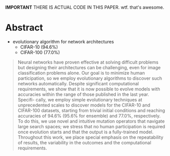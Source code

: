 
**IMPORTANT** THERE IS ACTUAL CODE IN THIS PAPER. wtf. that's awesome.

# Abstract

*   evolutionary algorithm for network architectures
	*   CIFAR-10 (94.6%)
	*   CIFAR-100 (77.0%)

> Neural networks have proven effective at solving difficult problems but
designing their architectures can be challenging, even for image
classification problems alone. Our goal is to minimize human participation, so
we employ evolutionary algorithms to discover such networks automatically.
Despite significant computational requirements, we show that it is now
possible to evolve models with accuracies within the range of those published
in the last year. Specifi- cally, we employ simple evolutionary techniques at
unprecedented scales to discover models for the CIFAR-10 and CIFAR-100
datasets, starting from trivial initial conditions and reaching accuracies of
94.6% (95.6% for ensemble) and 77.0%, respectively. To do this, we use novel
and intuitive mutation operators that navigate large search spaces; we stress
that no human participation is required once evolution starts and that the
output is a fully-trained model. Throughout this work, we place special
emphasis on the repeatability of results, the variability in the outcomes and
the computational requirements.
